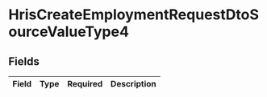 # HrisCreateEmploymentRequestDtoSourceValueType4


## Fields

| Field       | Type        | Required    | Description |
| ----------- | ----------- | ----------- | ----------- |